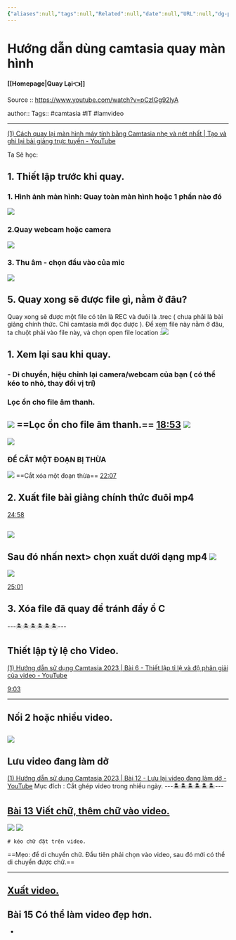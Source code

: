 ```yaml
---
{"aliases":null,"tags":null,"Related":null,"date":null,"URL":null,"dg-publish":true,"image":null,"permalink":"/IT/Camtasia/Hướng dẫn dùng camtasia quay màn hình/","dgPassFrontmatter":true,"noteIcon":"2","created":"2024-02-01T17:15:29.733+07:00","updated":"2024-02-01T16:10:32.000+07:00"}
---
```


# Hướng dẫn dùng camtasia quay màn hình
**[[Homepage\|Quay Lại👈]]**

Source :: https://www.youtube.com/watch?v=pCzIGg92lyA
<!--ID: 1706778631734-->

author::
Tags:: #camtasia #IT #lamvideo

---


[(1) Cách quay lại màn hình máy tính bằng Camtasia nhẹ và nét nhất | Tạo và ghi lại bài giảng trực tuyến - YouTube](https://www.youtube.com/watch?v=pCzIGg92lyA)

Ta Sẽ học:
## 1. Thiết lập trước khi quay.
### 1. Hình ảnh màn hình: Quay toàn màn hình hoặc 1 phần nào đó
![](https://i.imgur.com/TKPHXck.png)
### 2.Quay webcam hoặc camera 
![](https://i.imgur.com/js6jxTG.png)
### 3. Thu âm - chọn đầu vào của mic
![](https://i.imgur.com/wn9LZ63.png)

## 5. Quay xong sẽ được file gì, nằm ở đâu?
 Quay xong sẽ được một file có tên là REC và đuôi là .trec ( chưa phải là bài giảng chính thức. Chỉ camtasia mới đọc được ).
 Để xem file này nằm ở đâu, ta chuột phải vào file này, và chọn open file location :![](https://i.imgur.com/eWi6t7X.png)

## 1. Xem lại sau khi quay.
### - Di chuyển, hiệu chỉnh lại camera/webcam của bạn ( có thể kéo to nhỏ, thay đổi vị trí)
### Lọc ồn cho file âm thanh.
![](https://i.imgur.com/gBTZ1kn.png)
==Lọc ồn cho file âm thanh.==
[18:53](https://www.youtube.com/watch?v=pCzIGg92lyA#t=1133.5691358024692)
![](https://i.imgur.com/bpv1eCW.png)
---
![](https://i.imgur.com/n6d3luS.png)
### ĐỂ CẮT MỘT ĐOẠN BỊ THỪA
![](https://i.imgur.com/HLgsQ55.png)
==Cắt xóa một đoạn thừa==
[22:07](https://www.youtube.com/watch?v=pCzIGg92lyA#t=1327.5491759904633)


## 2. Xuất file bài giảng chính thức đuôi mp4

[24:58](https://www.youtube.com/watch?v=pCzIGg92lyA#t=1498.8778980419618)

 ![](https://i.imgur.com/zrJRoZs.png)
---
Sau đó nhấn next> chọn xuất dưới dạng mp4
![](https://i.imgur.com/go5Nxs2.png)
---
![](https://i.imgur.com/FvAaW30.png)

[25:01](https://www.youtube.com/watch?v=pCzIGg92lyA#t=1501.9913043478261)

## 3. Xóa file đã quay để tránh đầy ổ C


---🏝️🏝️🏝️🏝️🏝️🏝️---
## Thiết lập tỷ lệ cho Video.
[(1) Hướng dẫn sử dụng Camtasia 2023 | Bài 6 - Thiết lập tỉ lệ và độ phân giải của video - YouTube](https://www.youtube.com/watch?v=gOQ1cw7DEHs&list=PLqAZCfIYkJhdS4BXIg6CZl6tA_uMn6cE9&index=6)


[9:03](https://www.youtube.com/watch?v=gOQ1cw7DEHs&list=PLqAZCfIYkJhdS4BXIg6CZl6tA_uMn6cE9&index=6)

----
## Nối 2 hoặc nhiều video.
![](https://i.imgur.com/F0CHdSs.png)
---
## Lưu video đang làm dở

[(1) Hướng dẫn sử dụng Camtasia 2023 | Bài 12 - Lưu lại video đang làm dở - YouTube](https://www.youtube.com/watch?v=l0KTyeq4hIk&list=PLqAZCfIYkJhdS4BXIg6CZl6tA_uMn6cE9&index=12)
 Mục đích : Cắt ghép video trong nhiều ngày.
 ---🏝️🏝️🏝️🏝️🏝️🏝️---  
## [Bài 13 Viết chữ, thêm chữ vào video.](https://www.youtube.com/watch?v=T1iWw66rNww&list=PLqAZCfIYkJhdS4BXIg6CZl6tA_uMn6cE9&index=13)
![](https://i.imgur.com/hSGe2cT.png)
![](https://i.imgur.com/ZDKgW13.png)
```ad-note
# kéo chữ đặt trên video.
```

==Mẹo: để di chuyển chữ. Đầu tiên phải chọn vào video, sau đó mới có thể di chuyển được chữ.==

---
## [Xuất video.](https://www.youtube.com/watch?v=-W9YJja8iw0&list=PLqAZCfIYkJhdS4BXIg6CZl6tA_uMn6cE9&index=14)

## Bài 15 Có thể làm video đẹp hơn.

- 